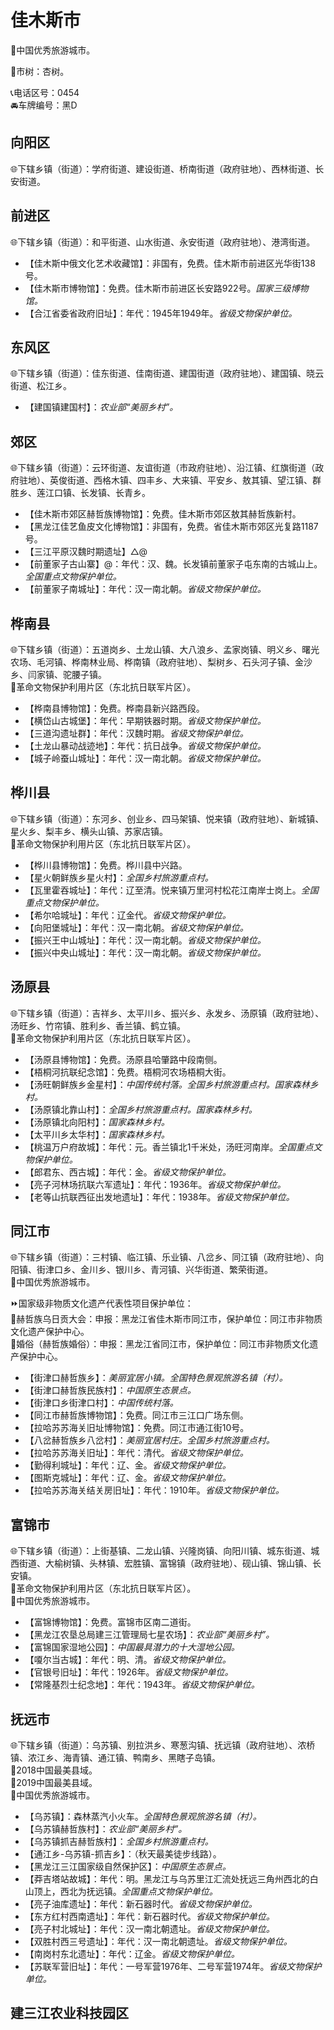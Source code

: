 # 佳木斯市  
🏅中国优秀旅游城市。  
  
🌳市树：杏树。  
  
📞电话区号：0454  
🚘车牌编号：黑D  

## 向阳区  
🌐下辖乡镇（街道）：学府街道、建设街道、桥南街道（政府驻地）、西林街道、长安街道。  

## 前进区  
🌐下辖乡镇（街道）：和平街道、山水街道、永安街道（政府驻地）、港湾街道。  
  
* 【佳木斯中俄文化艺术收藏馆】：非国有，免费。佳木斯市前进区光华街138号。  
* 【佳木斯市博物馆】：免费。佳木斯市前进区长安路922号。*国家三级博物馆。*  
* 【合江省委省政府旧址】：年代：1945年1949年。*省级文物保护单位。*  

## 东风区  
🌐下辖乡镇（街道）：佳东街道、佳南街道、建国街道（政府驻地）、建国镇、晓云街道、松江乡。  
  
* 【建国镇建国村】：*农业部“美丽乡村”。*  

## 郊区  
🌐下辖乡镇（街道）：云环街道、友谊街道（市政府驻地）、沿江镇、红旗街道（政府驻地）、英俊街道、西格木镇、四丰乡、大来镇、平安乡、敖其镇、望江镇、群胜乡、莲江口镇、长发镇、长青乡。  
  
* 【佳木斯市郊区赫哲族博物馆】：免费。佳木斯市郊区敖其赫哲族新村。  
* 【黑龙江佳艺鱼皮文化博物馆】：非国有，免费。省佳木斯市郊区光复路1187号。  
* 【三江平原汉魏时期遗址】△@  
* 【前董家子古山寨】@：年代：汉、魏。长发镇前董家子屯东南的古城山上。*全国重点文物保护单位。*  
* 【前董家子南城址】：年代：汉一南北朝。*省级文物保护单位。*  
  
## 桦南县  
🌐下辖乡镇（街道）：五道岗乡、土龙山镇、大八浪乡、孟家岗镇、明义乡、曙光农场、毛河镇、桦南林业局、桦南镇（政府驻地）、梨树乡、石头河子镇、金沙乡、闫家镇、驼腰子镇。  
🚩革命文物保护利用片区（东北抗日联军片区）。  
  
* 【桦南县博物馆】：免费。桦南县新兴路西段。    
* 【横岱山古城堡】：年代：早期铁器时期。*省级文物保护单位。*    
* 【三道沟遗址群】：年代：汉魏时期。*省级文物保护单位。*    
* 【土龙山暴动战迹地】：年代：抗日战争。*省级文物保护单位。*    
* 【城子岭蚕山城址】：年代：汉一南北朝。*省级文物保护单位。*    

## 桦川县  
🌐下辖乡镇（街道）：东河乡、创业乡、四马架镇、悦来镇（政府驻地）、新城镇、星火乡、梨丰乡、横头山镇、苏家店镇。  
🚩革命文物保护利用片区（东北抗日联军片区）。  
  
* 【桦川县博物馆】：免费。桦川县中兴路。  
* 【星火朝鲜族乡星火村】：*全国乡村旅游重点村。*  
* 【瓦里霍吞城址】：年代：辽至清。悦来镇万里河村松花江南岸士岗上。*全国重点文物保护单位。*    
* 【希尔哈城址】：年代：辽金代。*省级文物保护单位。*    
* 【向阳堡城址】：年代：汉一南北朝。*省级文物保护单位。*    
* 【振兴王中山城址】：年代：汉一南北朝。*省级文物保护单位。*    
* 【振兴中央山城址】：年代：汉一南北朝。*省级文物保护单位。*    
  
## 汤原县  
🌐下辖乡镇（街道）：吉祥乡、太平川乡、振兴乡、永发乡、汤原镇（政府驻地）、汤旺乡、竹帘镇、胜利乡、香兰镇、鹤立镇。  
🚩革命文物保护利用片区（东北抗日联军片区）。  
  
* 【汤原县博物馆】：免费。汤原县哈肇路中段南侧。  
* 【梧桐河抗联纪念馆】：免费。梧桐河农场梧桐大街。  
* 【汤旺朝鲜族乡金星村】：*中国传统村落。全国乡村旅游重点村。国家森林乡村。*  
* 【汤原镇北靠山村】：*全国乡村旅游重点村。国家森林乡村。*  
* 【汤原镇北向阳村】：*国家森林乡村。*  
* 【太平川乡太华村】：*国家森林乡村。*  
* 【桃温万户府故城】：年代：元。香兰镇北1千米处，汤旺河南岸。*全国重点文物保护单位。*  
* 【郎君东、西古城】：年代：金。*省级文物保护单位。*    
* 【亮子河林场抗联六军遗址】：年代：1936年。*省级文物保护单位。*    
* 【老等山抗联西征出发地遗址】：年代：1938年。*省级文物保护单位。*      

## 同江市  
🌐下辖乡镇（街道）：三村镇、临江镇、乐业镇、八岔乡、同江镇（政府驻地）、向阳镇、街津口乡、金川乡、银川乡、青河镇、兴华街道、繁荣街道。  
🏅中国优秀旅游城市。  
  
⏩国家级非物质文化遗产代表性项目保护单位：  
🔸赫哲族乌日贡大会：申报：黑龙江省佳木斯市同江市，保护单位：同江市非物质文化遗产保护中心。  
🔸婚俗（赫哲族婚俗）：申报：黑龙江省同江市，保护单位：同江市非物质文化遗产保护中心。  
 
* 【街津口赫哲族乡】：*美丽宜居小镇。全国特色景观旅游名镇（村）。*  
* 【街津口赫哲族民族村】：*中国原生态景点。*  
* 【街津口乡街津口村】：*中国传统村落。*  
* 【同江市赫哲族博物馆】：免费。同江市三江口广场东侧。  
* 【拉哈苏苏海关旧址博物馆】：免费。同江市通江街10号。  
* 【八岔赫哲族乡八岔村】：*美丽宜居村庄。全国乡村旅游重点村。*    
* 【拉哈苏苏海关旧址】：年代：清代。*省级文物保护单位。*    
* 【勤得利城址】：年代：辽、金。*省级文物保护单位。*    
* 【图斯克城址】：年代：辽、金。*省级文物保护单位。*    
* 【拉哈苏苏海关结关房旧址】：年代：1910年。*省级文物保护单位。*    

## 富锦市  
🌐下辖乡镇（街道）：上街基镇、二龙山镇、兴隆岗镇、向阳川镇、城东街道、城西街道、大榆树镇、头林镇、宏胜镇、富锦镇（政府驻地）、砚山镇、锦山镇、长安镇。  
🚩革命文物保护利用片区（东北抗日联军片区）。  
🏅中国优秀旅游城市。  
  
* 【富锦博物馆】：免费。富锦市区南二道街。  
* 【黑龙江农垦总局建三江管理局七星农场】：*农业部“美丽乡村”。*  
* 【富锦国家湿地公园】：*中国最具潜力的十大湿地公园。*    
* 【嗄尔当古城】：年代：明、清。*省级文物保护单位。*    
* 【官银号旧址】：年代：1926年。*省级文物保护单位。*    
* 【常隆基烈士纪念地】：年代：1943年。*省级文物保护单位。*    

## 抚远市  
🌐下辖乡镇（街道）：乌苏镇、别拉洪乡、寒葱沟镇、抚远镇（政府驻地）、浓桥镇、浓江乡、海青镇、通江镇、鸭南乡、黑瞎子岛镇。  
🏅2018中国最美县域。  
🏅2019中国最美县域。  
🏅中国优秀旅游城市。  
  
* 【乌苏镇】：森林蒸汽小火车。*全国特色景观旅游名镇（村）。*  
* 【乌苏镇赫哲族村】：*农业部“美丽乡村”。*  
* 【乌苏镇抓吉赫哲族村】：*全国乡村旅游重点村。*  
* 【通江乡-乌苏镇-抓吉乡】：（秋天最美徒步线路）。  
* 【黑龙江三江国家级自然保护区】：*中国原生态景点。*  
* 【莽吉塔站故城】：年代：明。黑龙江与乌苏里江汇流处抚远三角州西北的白山顶上，西北为抚远镇。*全国重点文物保护单位。*    
* 【亮子油库遗址】：年代：新石器时代。*省级文物保护单位。*    
* 【东方红村西南遗址】：年代：新石器时代。*省级文物保护单位。*    
* 【亮子村北城址】：年代：汉一南北朝遗址。*省级文物保护单位。*    
* 【双胜村西三号遗址】：年代：汉一南北朝遗址。*省级文物保护单位。*    
* 【南岗村东北遗址】：年代：辽金。*省级文物保护单位。*    
* 【苏联军营旧址】：年代：一号军营1976年、二号军营1974年。*省级文物保护单位。*    
  
## 建三江农业科技园区 